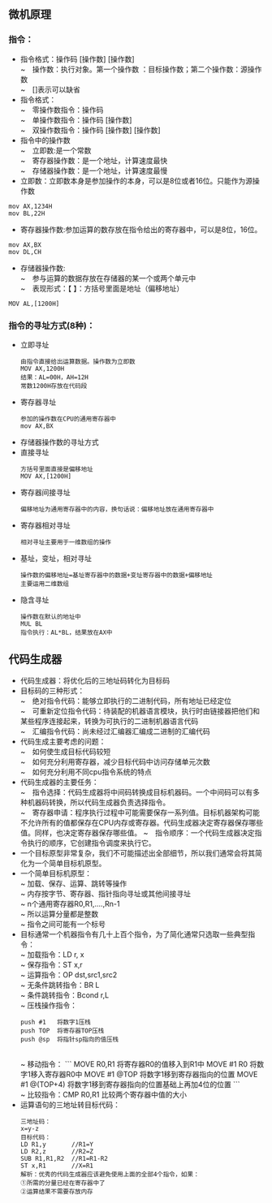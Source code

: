 ﻿## 微机原理
### 指令：
* 指令格式：操作码 [操作数] [操作数]
  <br/>
  ~&emsp;操作数：执行对象。第一个操作数 ：目标操作数；第二个操作数：源操作数
  <br/>
  ~&emsp;[]表示可以缺省
* 指令格式：
  <br/>
  ~&emsp;零操作数指令：操作码
  <br/>
  ~&emsp;单操作数指令：操作码 [操作数]
  <br/>
  ~&emsp;双操作数指令：操作码 [操作数] [操作数]
* 指令中的操作数
  <br/>
  ~&emsp;立即数:是一个常数
  <br/>
  ~&emsp;寄存器操作数：是一个地址，计算速度最快
  <br/>
  ~&emsp;存储器操作数：是一个地址，计算速度最慢
* 立即数：立即数本身是参加操作的本身，可以是8位或者16位。只能作为源操作数
```
mov AX,1234H
mov BL,22H
```
* 寄存器操作数:参加运算的数存放在指令给出的寄存器中，可以是8位，16位。
```
mov AX,BX
mov DL,CH
```
* 存储器操作数:
  <br/>
  ~&emsp;参与运算的数据存放在存储器的某一个或两个单元中
  <br/>
  ~&emsp;表现形式：【 】：方括号里面是地址（偏移地址）
```
MOV AL,[1200H]
```

### 指令的寻址方式(8种)：
* 立即寻址
  ```
  由指令直接给出运算数据。操作数为立即数
  MOV AX,1200H
  结果：AL=00H，AH=12H
  常数1200H存放在代码段
  ```
* 寄存器寻址
  ```
  参加的操作数在CPU的通用寄存器中
  mov AX,BX
  ```
* 存储器操作数的寻址方式
* 直接寻址
  ```
  方括号里面直接是偏移地址
  MOV AX,[1200H]
  ```
* 寄存器间接寻址
  ```
  偏移地址为通用寄存器中的内容，换句话说：偏移地址放在通用寄存器中
  ```
* 寄存器相对寻址
  ```
  相对寻址主要用于一维数组的操作
  ```
* 基址，变址，相对寻址
  ```
  操作数的偏移地址=基址寄存器中的数据+变址寄存器中的数据+偏移地址
  主要运用二维数组
  ```
* 隐含寻址
  ```
  操作数在默认的地址中
  MUL BL
  指令执行：AL*BL，结果放在AX中
  ```


## 代码生成器

* 代码生成器：将优化后的三地址码转化为目标码
* 目标码的三种形式：
  <br/>
  ~&emsp;绝对指令代码：能够立即执行的二进制代码，所有地址已经定位
  <br/>
  ~&emsp;可重新定位指令代码：待装配的机器语言模块，执行时由链接器把他们和某些程序连接起来，转换为可执行的二进制机器语言代码
  <br/>
  ~&emsp;汇编指令代码：尚未经过汇编器汇编成二进制的汇编代码
* 代码生成主要考虑的问题：
  <br/>
  ~&emsp;如何使生成目标代码较短
  <br/>
  ~&emsp;如何充分利用寄存器，减少目标代码中访问存储单元次数
  <br/>
  ~&emsp;如何充分利用不同cpu指令系统的特点
* 代码生成器的主要任务：
  <br/>
  ~&emsp;指令选择：代码生成器将中间码转换成目标机器码。一个中间码可以有多种机器码转换，所以代码生成器负责选择指令。
   <br/> 
  ~&emsp;寄存器申请：程序执行过程中可能需要保存一系列值。目标机器架构可能不允许所有的值都保存在CPU内存或寄存器。代码生成器决定寄存器保存哪些值。同样，也决定寄存器保存哪些值。
  ~&emsp;指令顺序：一个代码生成器决定指令执行的顺序，它创建指令调度来执行它。
* 一个目标原型非常复杂，我们不可能描述出全部细节，所以我们通常会将其简化为一个简单目标机原型。
* 一个简单目标机原型：
  <br/>
  ~ 加载、保存、运算、跳转等操作
  <br/>
  ~ 内存按字节、寄存器、指针指向寻址或其他间接寻址
  <br/>
  ~ n个通用寄存器R0,R1,....,Rn-1
  <br/>
  ~ 所以运算分量都是整数
  <br/>
  ~ 指令之间可能有一个标号
* 目标通常一个机器指令有几十上百个指令，为了简化通常只选取一些典型指令：
  <br/>
  ~ 加载指令：LD r, x
  <br/>
  ~ 保存指令：ST x,r
  <br/>
  ~ 运算指令：OP dst,src1,src2
  <br/>
  ~ 无条件跳转指令：BR L
  <br/>
  ~ 条件跳转指令：Bcond r,L
  <br/>
  ~ 压栈操作指令：
  ```
  push #1   将数字1压栈
  push TOP  将寄存器TOP压栈
  push @sp  将指针sp指向的值压栈
  ```
  <br/>
  ~ 移动指令：
  ```
  MOVE R0,R1  将寄存器R0的值移入到R1中
  MOVE #1 R0  将数字1移入寄存器R0中
  MOVE #1 @TOP  将数字1移到寄存器指向的位置
  MOVE #1 @(TOP+4)  将数字1移到寄存器指向的位置基础上再加4位的位置
  ```
  <br/>
  ~ 比较指令：CMP R0,R1 比较两个寄存器中值的大小
* 运算语句的三地址转目标代码：
  ```
  三地址码：
  x=y-z
  目标代码：
  LD R1,y       //R1=Y
  LD R2,z       //R2=Z
  SUB R1,R1,R2  //R1=R1-R2
  ST x,R1       //X=R1
  解析：优秀的代码生成器应该避免使用上面的全部4个指令，如果：
  ①所需的分量已经在寄存器中了
  ②运算结果不需要存放内存
  ```





























